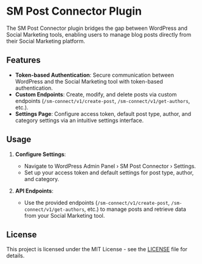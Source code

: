 # SM Post Connector Plugin

The SM Post Connector plugin bridges the gap between WordPress and Social Marketing tools, enabling users to manage blog posts directly from their Social Marketing platform.

## Features

- **Token-based Authentication**: Secure communication between WordPress and the Social Marketing tool with token-based authentication.
- **Custom Endpoints**: Create, modify, and delete posts via custom endpoints (`/sm-connect/v1/create-post`, `/sm-connect/v1/get-authors`, etc.).
- **Settings Page**: Configure access token, default post type, author, and category settings via an intuitive settings interface.

## Usage

1. **Configure Settings**:
   - Navigate to WordPress Admin Panel › SM Post Connector › Settings.
   - Set up your access token and default settings for post type, author, and category.

2. **API Endpoints**:
   - Use the provided endpoints (`/sm-connect/v1/create-post`, `/sm-connect/v1/get-authors`, etc.) to manage posts and retrieve data from your Social Marketing tool.

## License

This project is licensed under the MIT License - see the [LICENSE](LICENSE) file for details.
